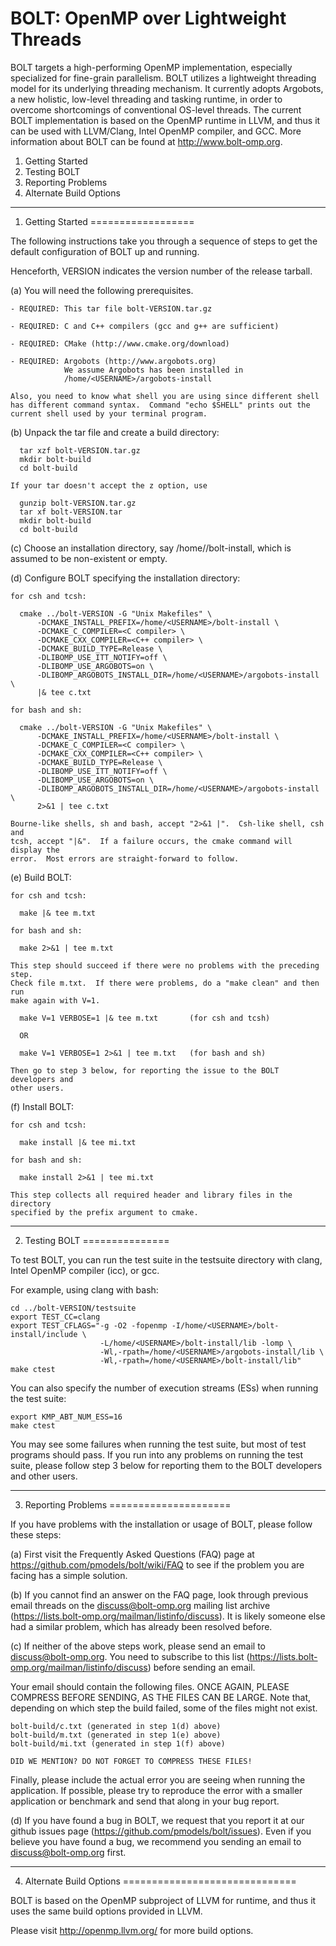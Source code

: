 # BOLT: OpenMP over Lightweight Threads

BOLT targets a high-performing OpenMP implementation, especially specialized
for fine-grain parallelism.  BOLT utilizes a lightweight threading model for
its underlying threading mechanism.  It currently adopts Argobots, a new
holistic, low-level threading and tasking runtime, in order to overcome
shortcomings of conventional OS-level threads.  The current BOLT implementation
is based on the OpenMP runtime in LLVM, and thus it can be used with
LLVM/Clang, Intel OpenMP compiler, and GCC.  More information about BOLT can be
found at http://www.bolt-omp.org.


1. Getting Started
2. Testing BOLT
3. Reporting Problems
4. Alternate Build Options


-------------------------------------------------------------------------------

1. Getting Started
==================

The following instructions take you through a sequence of steps to get the
default configuration of BOLT up and running.

Henceforth, VERSION indicates the version number of the release tarball.

(a) You will need the following prerequisites.

    - REQUIRED: This tar file bolt-VERSION.tar.gz

    - REQUIRED: C and C++ compilers (gcc and g++ are sufficient)

    - REQUIRED: CMake (http://www.cmake.org/download)

    - REQUIRED: Argobots (http://www.argobots.org)
                We assume Argobots has been installed in
                /home/<USERNAME>/argobots-install

    Also, you need to know what shell you are using since different shell
    has different command syntax.  Command "echo $SHELL" prints out the
    current shell used by your terminal program.

(b) Unpack the tar file and create a build directory:

      tar xzf bolt-VERSION.tar.gz
      mkdir bolt-build
      cd bolt-build

    If your tar doesn't accept the z option, use

      gunzip bolt-VERSION.tar.gz
      tar xf bolt-VERSION.tar
      mkdir bolt-build
      cd bolt-build

(c) Choose an installation directory, say
    /home/<USERNAME>/bolt-install, which is assumed to be non-existent
    or empty.

(d) Configure BOLT specifying the installation directory:

    for csh and tcsh:

      cmake ../bolt-VERSION -G "Unix Makefiles" \
          -DCMAKE_INSTALL_PREFIX=/home/<USERNAME>/bolt-install \
          -DCMAKE_C_COMPILER=<C compiler> \
          -DCMAKE_CXX_COMPILER=<C++ compiler> \
          -DCMAKE_BUILD_TYPE=Release \
          -DLIBOMP_USE_ITT_NOTIFY=off \
          -DLIBOMP_USE_ARGOBOTS=on \
          -DLIBOMP_ARGOBOTS_INSTALL_DIR=/home/<USERNAME>/argobots-install \
          |& tee c.txt

    for bash and sh:

      cmake ../bolt-VERSION -G "Unix Makefiles" \
          -DCMAKE_INSTALL_PREFIX=/home/<USERNAME>/bolt-install \
          -DCMAKE_C_COMPILER=<C compiler> \
          -DCMAKE_CXX_COMPILER=<C++ compiler> \
          -DCMAKE_BUILD_TYPE=Release \
          -DLIBOMP_USE_ITT_NOTIFY=off \
          -DLIBOMP_USE_ARGOBOTS=on \
          -DLIBOMP_ARGOBOTS_INSTALL_DIR=/home/<USERNAME>/argobots-install \
          2>&1 | tee c.txt

    Bourne-like shells, sh and bash, accept "2>&1 |".  Csh-like shell, csh and
    tcsh, accept "|&".  If a failure occurs, the cmake command will display the
    error.  Most errors are straight-forward to follow.

(e) Build BOLT:

    for csh and tcsh:

      make |& tee m.txt

    for bash and sh:

      make 2>&1 | tee m.txt

    This step should succeed if there were no problems with the preceding step.
    Check file m.txt.  If there were problems, do a "make clean" and then run
    make again with V=1.

      make V=1 VERBOSE=1 |& tee m.txt       (for csh and tcsh)

      OR

      make V=1 VERBOSE=1 2>&1 | tee m.txt   (for bash and sh)

    Then go to step 3 below, for reporting the issue to the BOLT developers and
    other users.

(f) Install BOLT:

    for csh and tcsh:

      make install |& tee mi.txt

    for bash and sh:

      make install 2>&1 | tee mi.txt

    This step collects all required header and library files in the directory
    specified by the prefix argument to cmake.

-------------------------------------------------------------------------------

2. Testing BOLT
===============

To test BOLT, you can run the test suite in the testsuite directory with
clang, Intel OpenMP compiler (icc), or gcc.

For example, using clang with bash:

    cd ../bolt-VERSION/testsuite
    export TEST_CC=clang
    export TEST_CFLAGS="-g -O2 -fopenmp -I/home/<USERNAME>/bolt-install/include \
                        -L/home/<USERNAME>/bolt-install/lib -lomp \
                        -Wl,-rpath=/home/<USERNAME>/argobots-install/lib \
                        -Wl,-rpath=/home/<USERNAME>/bolt-install/lib"
    make ctest

You can also specify the number of execution streams (ESs) when running the
test suite:

    export KMP_ABT_NUM_ESS=16
    make ctest

You may see some failures when running the test suite, but most of test
programs should pass.  If you run into any problems on running the test suite,
please follow step 3 below for reporting them to the BOLT developers and other
users.

-------------------------------------------------------------------------------

3. Reporting Problems
=====================

If you have problems with the installation or usage of BOLT, please follow
these steps:

(a) First visit the Frequently Asked Questions (FAQ) page at
https://github.com/pmodels/bolt/wiki/FAQ
to see if the problem you are facing has a simple solution.

(b) If you cannot find an answer on the FAQ page, look through previous
email threads on the discuss@bolt-omp.org mailing list archive
(https://lists.bolt-omp.org/mailman/listinfo/discuss).  It is likely
someone else had a similar problem, which has already been resolved
before.

(c) If neither of the above steps work, please send an email to
discuss@bolt-omp.org.  You need to subscribe to this list
(https://lists.bolt-omp.org/mailman/listinfo/discuss) before sending
an email.

Your email should contain the following files.  ONCE AGAIN, PLEASE
COMPRESS BEFORE SENDING, AS THE FILES CAN BE LARGE.  Note that,
depending on which step the build failed, some of the files might not
exist.

    bolt-build/c.txt (generated in step 1(d) above)
    bolt-build/m.txt (generated in step 1(e) above)
    bolt-build/mi.txt (generated in step 1(f) above)

    DID WE MENTION? DO NOT FORGET TO COMPRESS THESE FILES!

Finally, please include the actual error you are seeing when running
the application.  If possible, please try to reproduce the error with
a smaller application or benchmark and send that along in your bug
report.

(d) If you have found a bug in BOLT, we request that you report it
at our github issues page (https://github.com/pmodels/bolt/issues).
Even if you believe you have found a bug, we recommend you sending an
email to discuss@bolt-omp.org first.

-------------------------------------------------------------------------------

4. Alternate Build Options
==============================

BOLT is based on the OpenMP subproject of LLVM for runtime, and thus it uses
the same build options provided in LLVM.

Please visit http://openmp.llvm.org/ for more build options.

